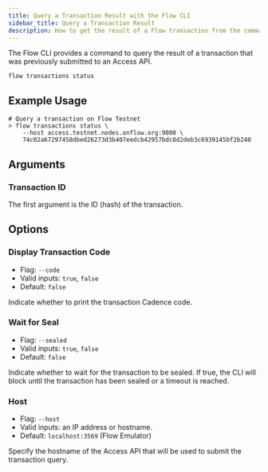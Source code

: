```yaml
---
title: Query a Transaction Result with the Flow CLI
sidebar_title: Query a Transaction Result
description: How to get the result of a Flow transaction from the command line
---
```


The Flow CLI provides a command to query the result of a transaction
that was previously submitted to an Access API.

`flow transactions status`

## Example Usage

```shell
# Query a transaction on Flow Testnet
> flow transactions status \
    --host access.testnet.nodes.onflow.org:9000 \
    74c02a67297458dbed26273d3b407eedcb42957bdc8d2deb3c6939145bf2b240
```

## Arguments

### Transaction ID

The first argument is the ID (hash) of the transaction.

## Options
    
### Display Transaction Code

- Flag: `--code`
- Valid inputs: `true`, `false`
- Default: `false`

Indicate whether to print the transaction Cadence code.

### Wait for Seal

- Flag: `--sealed`
- Valid inputs: `true`, `false`
- Default: `false`

Indicate whether to wait for the transaction to be sealed.
If true, the CLI will block until the transaction has been sealed or
a timeout is reached.

### Host

- Flag: `--host`
- Valid inputs: an IP address or hostname.
- Default: `localhost:3569` (Flow Emulator)

Specify the hostname of the Access API that will be
used to submit the transaction query.
